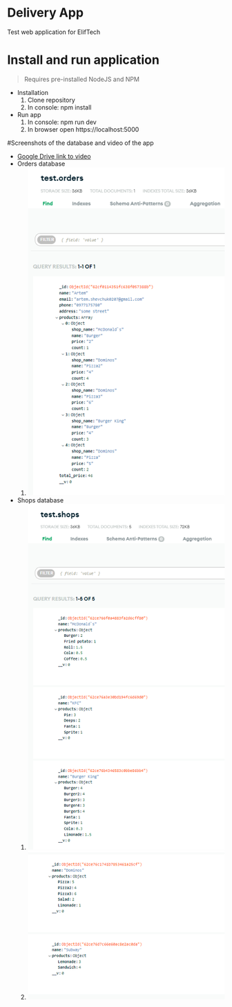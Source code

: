 # Delivery App
Test web application for ElifTech

# Install and run application
> Requires pre-installed NodeJS and NPM
* Installation
  1. Clone repository
  2. In console: npm install
* Run app
  1. In console: npm run dev
  2. In browser open https://localhost:5000

#Screenshots of the database and video of the app
* [Google Drive link to video](https://drive.google.com/)
* Orders database
  1. ![Order database](images/OrdersDB.png)
* Shops database
  1. ![Shops database](images/ShopsDB.png)
  2. ![Shops2 database](images/ShopsDB2.png)
